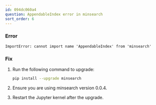 ```yaml
---
id: 094dc060a4
question: AppendableIndex error in minsearch
sort_order: 6
---
```


### Error

```
ImportError: cannot import name 'AppendableIndex' from 'minsearch'
```

### Fix

1. Run the following command to upgrade:
   
   ```bash
   pip install --upgrade minsearch
   ```

2. Ensure you are using minsearch version 0.0.4.

3. Restart the Jupyter kernel after the upgrade.